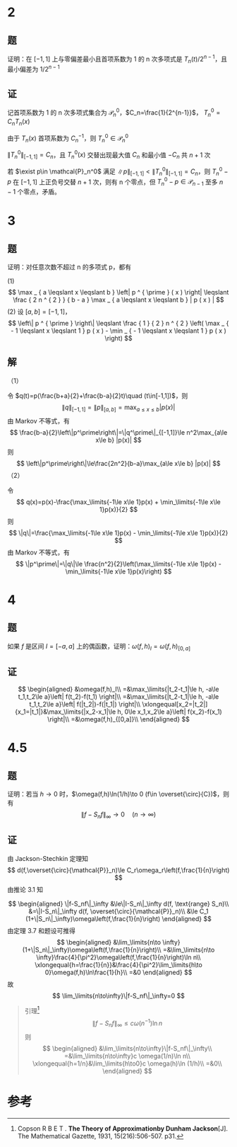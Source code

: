 # 2

## 题

证明：在 $[-1,1]$ 上与零偏差最小且首项系数为 1 的 n 次多项式是 $T_n(t)/2^{n-1}$，且最小偏差为 $1/2^{n-1}$ 

## 证

记首项系数为 1 的 n 次多项式集合为 $\mathcal{P}_n^0$，$C_n=\frac{1}{2^{n-1}}$， $T_n^0=C_n T_n(x)$ 

由于 $T_n(x)$ 首项系数为 $C_n^{-1}$，则 $T_n^0 \in \mathcal{P}^0_n$ 

$\|T_n^0\|_{[-1,1]}=C_n$，且 $T_n^0(x)$ 交替出现最大值 $C_n$ 和最小值 $-C_n$ 共 $n+1$ 次

若 $\exist p\in \mathcal{P}_n^0$ 满足 $\|p\|_{[-1,1]}<\|T_n^0\|_{[-1,1]}=C_n$，则 $T_n^0-p$ 在 $[-1,1]$ 上正负号交替 $n+1$ 次，则有 n 个零点，但 $T_n^0-p\in \mathcal{P}_{n-1}$ 至多 $n-1$ 个零点，矛盾。

# 3

## 题

证明：对任意次数不超过 n 的多项式 p，都有

(1)
$$
\max _ { a \leqslant x \leqslant b } \left| p ^ { \prime } ( x ) \right| \leqslant \frac { 2 n ^ { 2 } } { b - a } \max _ { a \leqslant x \leqslant b } | p ( x ) |
$$
(2) 设 $[a,b]=[-1,1]$，
$$
\left\| p ^ { \prime } \right\| \leqslant \frac { 1 } { 2 } n ^ { 2 } \left( \max _ { - 1 \leqslant x \leqslant 1 } p ( x ) - \min _ { - 1 \leqslant x \leqslant 1 } p ( x ) \right)
$$

## 解

（1）

令 $q(t)=p(\frac{b+a}{2}+\frac{b-a}{2}t)\quad (t\in[-1,1])$，则
$$
\|q\|_{[-1,1]}=\|p\|_{[a,b]}=\max_{a\le x\le b} |p(x)|
$$
由 Markov 不等式，有
$$
\frac{b-a}{2}\left\|p^\prime\right\|=\|q^\prime\|_{[-1,1]}\le n^2\max_{a\le x\le b} |p(x)|
$$
则
$$
\left\|p^\prime\right\|\le\frac{2n^2}{b-a}\max_{a\le x\le b} |p(x)|
$$
（2）

令
$$
q(x)=p(x)-\frac{\max_\limits{-1\le x\le 1}p(x) + \min_\limits{-1\le x\le 1}p(x)}{2}
$$
则
$$
\|q\|=\frac{\max_\limits{-1\le x\le 1}p(x) - \min_\limits{-1\le x\le 1}p(x)}{2}
$$
由 Markov 不等式，有
$$
\|p^\prime\|=\|q\|\le \frac{n^2}{2}\left(\max_\limits{-1\le x\le 1}p(x) - \min_\limits{-1\le x\le 1}p(x)\right)
$$

# 4

## 题

如果 $f$ 是区间 $I=[-a,a]$ 上的偶函数，证明：$\omega(f,h)_I=\omega(f,h)_{[0,a]}$

## 证

$$
\begin{aligned}
&\omega(f,h)_I\\
=&\max_\limits{|t_2-t_1|\le h, -a\le t_1,t_2\le a}\left| f(t_2)-f(t_1) \right|\\
=&\max_\limits{|t_2-t_1|\le h, -a\le t_1,t_2\le a}\left| f(|t_2|)-f(|t_1|) \right|\\
\xlongequal[x_2=|t_2|]{x_1=|t_1|}&\max_\limits{|x_2-x_1|\le h, 0\le x_1,x_2\le a}\left| f(x_2)-f(x_1) \right|\\
=&\omega(f,h)_{[0,a]}\\
\end{aligned}
$$

# 4.5

## 题

证明：若当 $h\to 0$ 时，$\omega(f,h)\ln(1/h)\to 0 (f\in \overset{\circ}{C})$，则有
$$
\|f-S_nf\|_\infty\to0\quad(n\to\infty)
$$

## 证

由 Jackson-Stechkin 定理知
$$
d(f,\overset{\circ}{\mathcal{P}}_n)\le C_r\omega_r\left(f,\frac{1}{n}\right)
$$
由推论 3.1 知

$$
\begin{aligned}
\|f-S_nf\|_\infty
&\le\|I-S_n\|_\infty d(f, \text{range} S_n)\\
&=\|I-S_n\|_\infty d(f, \overset{\circ}{\mathcal{P}}_n)\\
&\le C_1 (1+\|S_n\|_\infty)\omega\left(f,\frac{1}{n}\right)
\end{aligned}
$$
由定理 3.7 和题设可推得
$$
\begin{aligned}
&\lim_\limits{n\to \infty}(1+\|S_n\|_\infty)\omega\left(f,\frac{1}{n}\right)\\
=&\lim_\limits{n\to \infty}\frac{4}{\pi^2}\omega\left(f,\frac{1}{n}\right)\ln n\\
\xlongequal{h=\frac{1}{n}}&\frac{4}{\pi^2}\lim_\limits{h\to 0}\omega(f,h)\ln\frac{1}{h}\\
=&0
\end{aligned}
$$
故
$$
\lim_\limits{n\to\infty}\|f-S_nf\|_\infty=0
$$

> 引理[^DJackson]
> $$
> \|f-S_nf\|_\infty\le c \omega(n^{-1})\ln n
> $$
> 则
> $$
> \begin{aligned}
> &\lim_\limits{n\to\infty}\|f-S_nf\|_\infty\\
> =&\lim_\limits{n\to\infty}c \omega(1/n)\ln n\\
> \xlongequal{h=1/n}&\lim_\limits{h\to0}c \omega(h)\ln (1/h)\\
> =&0\\
> \end{aligned}
> $$
>

# 参考

[^DJackson]: Copson R B E T . **The Theory of Approximationby Dunham Jackson**[J]. The Mathematical Gazette, 1931, 15(216):506-507. p31.




